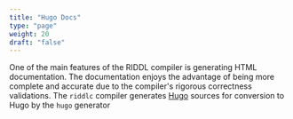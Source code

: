 ```yaml
---
title: "Hugo Docs"
type: "page"
weight: 20
draft: "false"
---
```


One of the main features of the RIDDL compiler is generating HTML documentation. The documentation 
enjoys the advantage of being more complete and accurate due to the compiler's rigorous 
correctness validations. The `riddlc` compiler generates [Hugo](https://gohugo.io/documentation/)
sources for conversion to Hugo by the `hugo` generator
